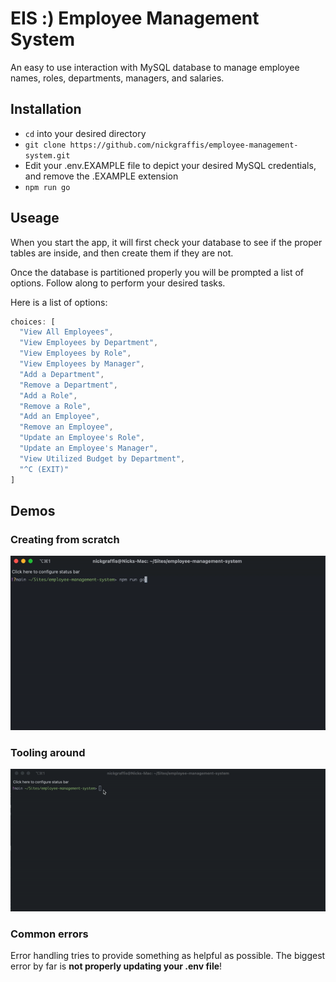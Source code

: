 # EIS :) Employee Management System
An easy to use interaction with MySQL database to manage employee names, roles, departments, managers, and salaries.

## Installation
* `cd` into your desired directory
* `git clone https://github.com/nickgraffis/employee-management-system.git`
* Edit your .env.EXAMPLE file to depict your desired MySQL credentials, and remove the .EXAMPLE extension
* `npm run go`

## Useage
When you start the app, it will first check your database to see if the proper tables are inside, and then create them if they are not.

Once the database is partitioned properly you will be prompted a list of options. Follow along to perform your desired tasks.

Here is a list of options:

```javascript
choices: [
  "View All Employees",
  "View Employees by Department",
  "View Employees by Role",
  "View Employees by Manager",
  "Add a Department",
  "Remove a Department",
  "Add a Role",
  "Remove a Role",
  "Add an Employee",
  "Remove an Employee",
  "Update an Employee's Role",
  "Update an Employee's Manager",
  "View Utilized Budget by Department",
  "^C (EXIT)"
]
```

## Demos

### Creating from scratch
<img src="assets/demo_from_start.gif" />

### Tooling around
<img src="assets/demo_from_seeds.gif" />

### Common errors
Error handling tries to provide something as helpful as possible. The biggest error by far is <strong> not properly updating your .env file</strong>!
